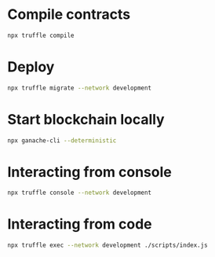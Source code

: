 # Compile contracts
```bash
npx truffle compile
```

# Deploy
```bash
npx truffle migrate --network development
```

# Start blockchain locally
```bash
npx ganache-cli --deterministic
```

# Interacting from console
```bash
npx truffle console --network development
```

# Interacting from code
```bash
npx truffle exec --network development ./scripts/index.js
```
